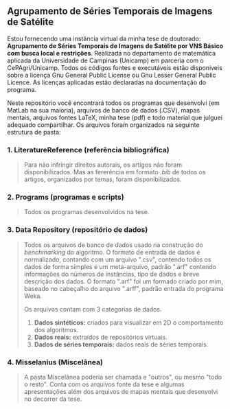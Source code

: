 Agrupamento de Séries Temporais de Imagens de Satélite
------------------------------------------------------

Estou fornecendo uma instância virtual da minha tese de doutorado: **Agrupamento de Séries Temporais de Imagens de Satélite 
por VNS Básico com busca local e restrições**. Realizada no departamento de matemática aplicada da
Universidade de Campinas (Unicamp) em parceria com o CePAgri/Unicamp. Todos os códigos fontes e executáveis estão disponíveis 
sobre a licença Gnu General Public License ou Gnu Lesser General Public Licence. As licenças aplicadas estão declaradas na 
documentação do programa.

Neste repositório você encontrará todos os programas que desenvolvi (em MatLab na sua maioria), arquivos de banco de 
dados (.CSV), mapas mentais, arquivos fontes LaTeX, minha tese (pdf) e todo material que julguei adequado compartilhar. 
Os arquivos foram organizados na seguinte estrutura de pasta:

### 1. LiteratureReference (referência bibliográfica) ###
> Para não infringir direitos autorais, os artigos não foram disponibilizados. Mas as fererência em formato *.bib* 
> de todos os artigos, organizados por temas, foram disponibilizados. 

### 2. Programs (programas e scripts) ###
> Todos os programas desenvolvidos na tese.
>

### 3. Data Repository (repositório de dados) ###
> Todos os arquivos de banco de dados usado na construção do *benchmarking* do algoritmo. O formato de entrada de 
> dados é normalizado, contando com um arquivo ".csv", contendo todos os dados de forma simples e um meta-arquivo, 
> padrão ".arf" contendo informações do números de instâncias, tipo de dados e breve descrição dos dados. O formato 
> ".arf" foi um formado criado por mim, baseado no cabeçalho do arquivo ".arff", padrão entrada do programa Weka.
>
> Os arquivos contam com 3 categorias de dados. 
>  1. **Dados sintéticos:** criados para visualizar em 2D o comportamento dos algoritmos.
>  2. **Dados reais:** extraídos de repositórios virtuais.
>  3. **Dados de séries temporais:** dados  reais de séries temporais.
 
### 4. Misselanius (Miscelânea) ###
> A pasta Miscelânea poderia ser chamada e "outros", ou mesmo "todo o resto". Conta com os arquivos fonte da tese e algumas
> apresentações além dos arquivos de mapas mentais que desenvolvi no decorrer da tese.
